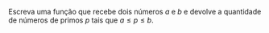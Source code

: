 Escreva uma função que recebe dois números $a$ e $b$ e devolve a quantidade de números de primos $p$ tais que $a \leq p \leq b$.